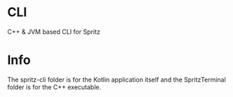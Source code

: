 # CLI
C++ &amp; JVM based CLI for Spritz

# Info
The spritz-cli folder is for the Kotlin application itself and the SpritzTerminal folder is for the C++ executable.